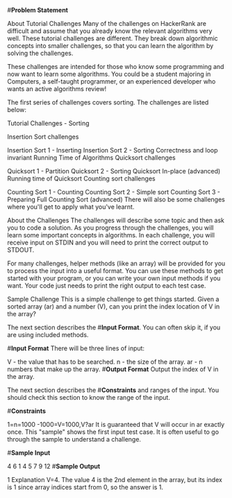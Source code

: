 #**Problem Statement**

About Tutorial Challenges 
Many of the challenges on HackerRank are difficult and assume that you already know the relevant algorithms very well. These tutorial challenges are different. They break down algorithmic concepts into smaller challenges, so that you can learn the algorithm by solving the challenges.

These challenges are intended for those who know some programming and now want to learn some algorithms. You could be a student majoring in Computers, a self-taught programmer, or an experienced developer who wants an active algorithms review!

The first series of challenges covers sorting. The challenges are listed below:

Tutorial Challenges - Sorting

Insertion Sort challenges

Insertion Sort 1 - Inserting
Insertion Sort 2 - Sorting
Correctness and loop invariant
Running Time of Algorithms
Quicksort challenges

Quicksort 1 - Partition
Quicksort 2 - Sorting
Quicksort In-place (advanced)
Running time of Quicksort
Counting sort challenges

Counting Sort 1 - Counting
Counting Sort 2 - Simple sort
Counting Sort 3 - Preparing
Full Counting Sort (advanced)
There will also be some challenges where you'll get to apply what you've learnt.

About the Challenges 
The challenges will describe some topic and then ask you to code a solution. As you progress through the challenges, you will learn some important concepts in algorithms. In each challenge, you will receive input on STDIN and you will need to print the correct output to STDOUT.

For many challenges, helper methods (like an array) will be provided for you to process the input into a useful format. You can use these methods to get started with your program, or you can write your own input methods if you want. Your code just needs to print the right output to each test case.

Sample Challenge 
This is a simple challenge to get things started. Given a sorted array (ar) and a number (V), can you print the index location of V in the array?

The next section describes the #**Input Format**. You can often skip it, if you are using included methods.

#**Input Format** 
There will be three lines of input:

V - the value that has to be searched.
n - the size of the array.
ar - n numbers that make up the array.
#**Output Format** 
Output the index of V in the array.

The next section describes the #**Constraints** and ranges of the input. You should check this section to know the range of the input.

#**Constraints**

1=n=1000
-1000=V=1000,V?ar
It is guaranteed that V will occur in ar exactly once.
This "sample" shows the first input test case. It is often useful to go through the sample to understand a challenge.

#**Sample Input**

4
6
1 4 5 7 9 12
#**Sample Output**

1
Explanation 
V=4. The value 4 is the 2nd element in the array, but its index is 1 since array indices start from 0, so the answer is 1.